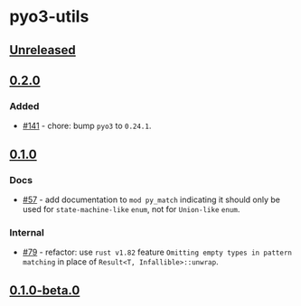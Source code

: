 # pyo3-utils

## [Unreleased]

## [0.2.0]

### Added

- [#141](https://github.com/pytauri/pytauri/pull/141) - chore: bump `pyo3` to `0.24.1`.

## [0.1.0]

### Docs

- [#57](https://github.com/pytauri/pytauri/pull/57) - add documentation to `mod py_match` indicating it should only be used for `state-machine-like` `enum`, not for `Union-like` `enum`.

### Internal

- [#79](https://github.com/pytauri/pytauri/pull/79) - refactor: use `rust v1.82` feature `Omitting empty types in pattern matching` in place of `Result<T, Infallible>::unwrap`.

## [0.1.0-beta.0]

[unreleased]: https://github.com/pytauri/pytauri/tree/HEAD
[0.2.0]: https://github.com/pytauri/pytauri/releases/tag/rs/pyo3-utils/v0.2.0
[0.1.0]: https://github.com/pytauri/pytauri/releases/tag/rs/pyo3-utils/v0.1.0
[0.1.0-beta.0]: https://github.com/pytauri/pytauri/releases/tag/rs/pyo3-utils/v0.1.0-beta.0

